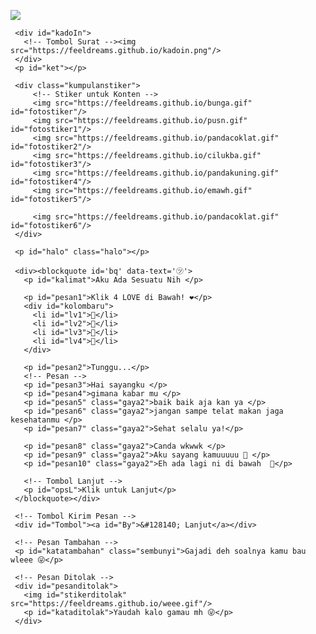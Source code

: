 <!DOCTYPE html>
<html>
<meta charset='UTF-8'/><meta content='width=device-width, initial-scale=1, user-scalable=1, minimum-scale=1, maximum-scale=5' name='viewport'/><meta content='IE=edge' http-equiv='X-UA-Compatible'/>
  
  <link rel="preconnect" href="https://fonts.googleapis.com">
  <link rel="preconnect" href="https://fonts.gstatic.com" crossorigin>
  <link href="https://fonts.googleapis.com/css2?family=Shippori+Antique:wght@400;700&display=swap" rel="stylesheet">
  <link href="https://fonts.googleapis.com/css2?family=Dancing+Script&display=swap" rel="stylesheet">

  <script src="https://cdn.jsdelivr.net/npm/sweetalert2@11.0.19/dist/sweetalert2.all.min.js"></script><link href="https://feeldreams.github.io/heihbd/style.css" rel="stylesheet" type="text/css" />
  <script src="https://unpkg.com/typeit@8.7.0/dist/index.umd.js"></script>
  <script src="https://kit.fontawesome.com/4f3ce16e3e.js" crossorigin="anonymous"></script>
  
<head>
<title>Script HTML buat Kamu</title>
<link rel="icon" type="image/x-icon" href="https://www.palingit.com/favicon.ico">
<meta name="description" content="HTML Replit Coding">
</head>
<body>
	
   <!-- Ganti Audio di sini -->
   <audio src="nadief.mp3" id="linkmp3" class="sembunyi"></audio>
   
   <div id="bodyblur">
     <!-- Wallpaper --><img src="https://feeldreams.github.io/wp9.jpg" id="wallpaper"/><div id="beneranblur"></div>
   </div>
   
   <div id='Content'>

     <div id="kadoIn">
       <!-- Tombol Surat --><img src="https://feeldreams.github.io/kadoin.png"/>
     </div>
     <p id="ket"></p>

     <div class="kumpulanstiker">
         <!-- Stiker untuk Konten -->
         <img src="https://feeldreams.github.io/bunga.gif" id="fotostiker"/>
         <img src="https://feeldreams.github.io/pusn.gif" id="fotostiker1"/>
         <img src="https://feeldreams.github.io/pandacoklat.gif" id="fotostiker2"/>
         <img src="https://feeldreams.github.io/cilukba.gif" id="fotostiker3"/>
         <img src="https://feeldreams.github.io/pandakuning.gif" id="fotostiker4"/>
         <img src="https://feeldreams.github.io/emawh.gif" id="fotostiker5"/>
         
         <img src="https://feeldreams.github.io/pandacoklat.gif" id="fotostiker6"/>
     </div>
     
     <p id="halo" class="halo"></p>
     
     <div><blockquote id='bq' data-text='㋡'>
       <p id="kalimat">Aku Ada Sesuatu Nih </p>

       <p id="pesan1">Klik 4 LOVE di Bawah! ❤️</p>
       <div id="kolombaru">
         <li id="lv1">🤍</li>
         <li id="lv2">🤍</li>
         <li id="lv3">🤍</li>
         <li id="lv4">🤍</li>
       </div>

       <p id="pesan2">Tunggu...</p>
       <!-- Pesan -->
       <p id="pesan3">Hai sayangku </p>
       <p id="pesan4">gimana kabar mu </p>
       <p id="pesan5" class="gaya2">baik baik aja kan ya </p>
       <p id="pesan6" class="gaya2">jangan sampe telat makan jaga kesehatanmu </p>
       <p id="pesan7" class="gaya2">Sehat selalu ya!</p>

       <p id="pesan8" class="gaya2">Canda wkwwk </p>
       <p id="pesan9" class="gaya2">Aku sayang kamuuuuu 🤍 </p>
       <p id="pesan10" class="gaya2">Eh ada lagi ni di bawah  🥳</p>

       <!-- Tombol Lanjut -->
       <p id="opsL">Klik untuk Lanjut</p>
     </blockquote></div>

     <!-- Tombol Kirim Pesan -->
     <div id="Tombol"><a id="By">&#128140; Lanjut</a></div>

     <!-- Pesan Tambahan -->
     <p id="katatambahan" class="sembunyi">Gajadi deh soalnya kamu bau wleee 😜</p>
     
     <!-- Pesan Ditolak -->
     <div id="pesanditolak">
       <img id="stikerditolak" src="https://feeldreams.github.io/weee.gif"/>
       <p id="kataditolak">Yaudah kalo gamau mh 😜</p>
     </div>

   </div>

<script>
  const body = document.querySelector("body");const swalst = Swal.mixin({timer: 2300, allowOutsideClick: false, showConfirmButton: false, timerProgressBar: true, imageHeight: 90,}); audio = new Audio('' + linkmp3.src); ftganti=0;fungsi=0;fungsiAwal=0;deffotostiker=fotostiker.src;function berjatuhan() {const heart = document.createElement("div"); heart.className = "fas fa-snowflake"; heart.style.left = (Math.random() * 90)+"vw"; heart.style.animationDuration = (Math.random()*3)+2+"s"; body.appendChild(heart);} setInterval(function name(params) {var heartArr = document.querySelectorAll(".fa-snowflake"); if (heartArr.length > 100) {heartArr[0].remove()}},100);Content.style = "opacity:1;margin-top:16vh"; const swals = Swal.mixin({allowOutsideClick: false, cancelButtonColor: '#FF0040', imageHeight: 80,}); 
	
  document.getElementById("kadoIn").onclick = function() {if(fungsiAwal==0){audio.play();fungsiAwal=1;kadoIn.style="transition:all .8s ease;transform:scale(10);opacity:0";wallpaper.style="transform: scale(1.5);";ket.style="display:none";setTimeout(initengahan,300);setTimeout(inipesan,500)}}
  
  async function inipesan(){
    var { value: nama } = await swals.fire({
           title: 'Masukin Nama Kamu', input: 'text',
       });
       if(nama && nama.length < 11){
         window.nama = nama;
         vketikhalo="Hai, " + nama + " ✨";
         mulainama();
         } else {
           await swals.fire('Ups!', 'Nama tidak boleh kosong atau lebih dari 10 karakter, ya!');inipesan();
    }
  }

  //Variable Pertanyaan Akhir
  var tanya = 'Mau Kado Gak Nih? 😶❤️';
  var opstanya = 'Ayo jawab 😆';
  var tompositif = 'Mau';
  var tomnegatif = 'Engga';
    
    async function menuju(){;window.location = "bunga.html" ;}
</script>
<script src="https://feeldreams.github.io/heihbd/script.js"></script>
<!-- Sampai Sini -->
</body>
  </html>
